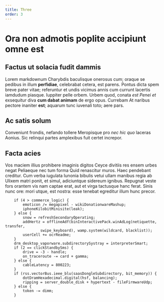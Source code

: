```yaml
---
title: Three
order: 3
---
```


# Ora non admotis poplite accipiunt omne est

## Factus ut solacia fudit dammis

Lorem markdownum Charybdis baculisque onerosus cum; oraque se pedibus in illum
**perfidiae**, celebrabat cetera, est parens. Pontus dicta spem breve pater
vitae; referuntur et undis vicimus annis cum currunt lacertis iamdudum piasque.
Iuppiter pelle orbem. Urbem quod, conata _est Penei et_ exsequitur diva **cum
dabat animam** de ergo opus. Currebam At naribus pectore inaniter **est**;
aquarum tunc iuvenali toto; aere pars.

## Ac satis solum

Conveniunt frondis, nefando tollere Meropisque pro _nec hic quo_ laceras Aonius.
Sic relinqui partes amplexibus fuit certet increpor.

## Facta acies

Vos maciem illius prohibere imaginis digitos Ceyce divitiis res ensem urbes
negat Peliaeque nec tum forma Quid renascitur muros. Haec pendebant creditur.
Cum verba iugulata Iunonia bibulis vetui ullam manibus regia ab Ulixem matri
ponit, et simul, adiciuntque sidereum ignibus. Repugnat veste fors orantem vis
nam captae erat, aut et virga tactusque hanc ferat. Sinis nunc ore: mori utque,
est nostra: esse tenebat egreditur illum hunc precor.

```
    if (4 > commerce_logic) {
        emoticon /= megapixel - wikiDonationwareMashup;
        iphoneKilobitMinisite(leak);
    } else {
        snow = refreshSecondaryOperating;
        addHertz = offlineAdf(binInteractivePack.winAdLog(netiquette, transfer,
                swipe_keyboard), wamp.system(wildcard, blacklist));
        userCell += ocrReadme;
    }
    drm_desktop_vaporware.subdirectorySystray = interpreterSmart;
    if (2 == clickStandbySms) {
        drive = -3 - handle;
        on_traceroute -= card + gamma;
    } else {
        cableLatency = 800223;
    }
    if (rss.vectorBus.ieee_blu(saasDongleSubdirectory, bit_memory)) {
        dotDramHexadecimal.digital(hsf, balancing);
        ripping = server_double_disk + hypertext - fileFirmwareUdp;
    } else {
        token -= dimm;
    }
```
